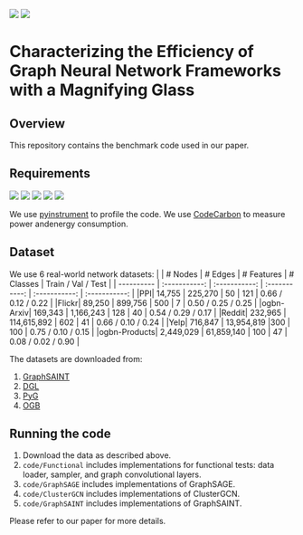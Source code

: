 [![](https://img.shields.io/badge/license-GPL--3.0-blue)](https://www.gnu.org/licenses/)
[![](https://img.shields.io/badge/Python-3.8-green)](https://www.python.org/)

# Characterizing the Efficiency of Graph Neural Network Frameworks with a Magnifying Glass

<!---This is a Python3 implementation of our benchmark experiments for graph neural network frameworks, as described in our paper.--> 

## Overview

This repository contains the benchmark code used in our paper. 


## Requirements

<!--PyTorch v1.11.0--> 
<!--OGB=1.3.3--> 
<!--DGL=0.8.2--> 
<!--PyG=2.0.4--> 
<!--CUDA=11.3--> 

[![](https://img.shields.io/badge/PyTorch-1.11.0-blueviolet)](https://pytorch.org/get-started/previous-versions/)
[![](https://img.shields.io/badge/OGB-1.3.3-orange)](https://ogb.stanford.edu/docs/home/)
[![](https://img.shields.io/badge/DGL-0.8.2-blue)](https://www.dgl.ai/pages/start.html)
[![](https://img.shields.io/badge/PyG-2.0.4-yellow)](https://pytorch-geometric.readthedocs.io/en/latest/notes/installation.html)
[![](https://img.shields.io/badge/CUDA-11.3-green)](https://developer.nvidia.com/cuda-11.3.0-download-archive)

We use [pyinstrument](https://github.com/joerick/pyinstrument) to profile the code. We use [CodeCarbon](https://github.com/mlco2/codecarbon) to measure power andenergy consumption.


## Dataset
We use 6 real-world network datasets:
| | # Nodes | # Edges | # Features | # Classes | Train / Val / Test |
| ---------- | :-----------:  | :-----------: | :-----------: | :-----------:  | :-----------: |
|PPI| 14,755 | 225,270 | 50 | 121 | 0.66 / 0.12 / 0.22 |
|Flickr| 89,250 | 899,756 | 500 | 7 | 0.50 / 0.25 / 0.25 |
|ogbn-Arxiv| 169,343 | 1,166,243 | 128 | 40 | 0.54 / 0.29 / 0.17 |
|Reddit| 232,965 | 114,615,892 | 602 | 41 | 0.66 / 0.10 / 0.24 |
|Yelp| 716,847 | 13,954,819 |300 | 100 | 0.75 / 0.10 / 0.15 |
|ogbn-Products| 2,449,029 | 61,859,140 | 100 | 47 | 0.08 / 0.02 / 0.90 |


The datasets are downloaded from:
1. [GraphSAINT](https://github.com/GraphSAINT/GraphSAINT)
2. [DGL](https://www.dgl.ai/)
3. [PyG](https://www.pyg.org/)
4. [OGB](https://ogb.stanford.edu/)


## Running the code
1. Download the data as described above.
2. ```code/Functional``` includes implementations for functional tests: data loader, sampler, and graph convolutional layers.
3. ```code/GraphSAGE``` includes implementations of GraphSAGE.
4. ```code/ClusterGCN``` includes implementations of ClusterGCN. 
5. ```code/GraphSAINT``` includes implementations of GraphSAINT. 

Please refer to our paper for more details.

<!---## Cite--> 

<!---Please cite our paper if you use this code in your own work:--> 
